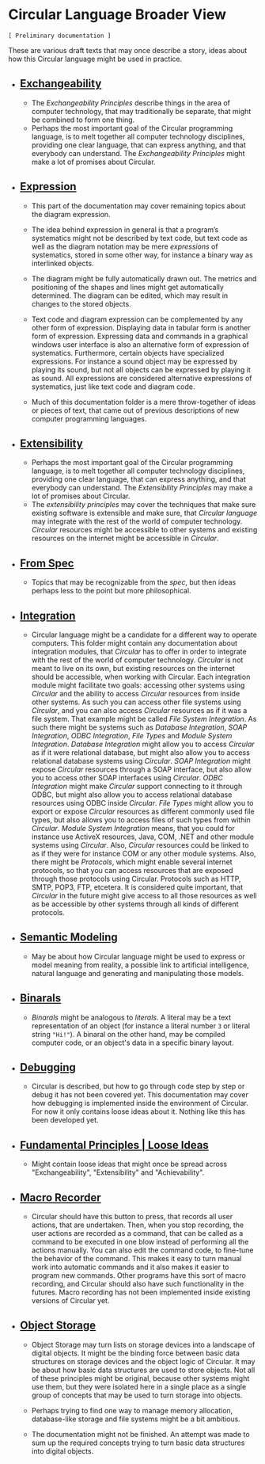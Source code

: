 ﻿Circular Language Broader View
==============================

`[ Preliminary documentation ]`

These are various draft texts that may once describe a story, ideas about how this Circular language might be used in practice.

- ## [Exchangeability](exchangeability)

    - The *Exchangeability Principles* describe things in the area of computer technology, that may traditionally be separate, that might be combined to form one thing.
    - Perhaps the most important goal of the Circular programming language, is to melt together all computer technology disciplines, providing one clear language, that can express anything, and that everybody can understand. The *Exchangeability Principles* might make a lot of promises about Circular.

- ## [Expression](expression)

    - This part of the documentation may cover remaining topics about the diagram expression.  
     
    - The idea behind expression in general is that a program’s systematics might not be described by text code, but text code as well as the diagram notation may be mere *expressions* of systematics, stored in some other way, for instance a binary way as interlinked objects.
    
    - The diagram might be fully automatically drawn out. The metrics and positioning of the shapes and lines might get automatically determined. The diagram can be edited, which may result in changes to the stored objects.

    - Text code and diagram expression can be complemented by any other form of expression. Displaying data in tabular form is another form of expression. Expressing data and commands in a graphical windows user interface is also an alternative form of expression of systematics. Furthermore, certain objects have specialized expressions. For instance a sound object may be expressed by playing its sound, but not all objects can be expressed by playing it as sound. All expressions are considered alternative expressions of systematics, just like text code and diagram code.
    
    - Much of this documentation folder is a mere throw-together of ideas or pieces of text, that came out of previous descriptions of new computer programming languages.  

- ## [Extensibility](extensibility)
 
    - Perhaps the most important goal of the Circular programming language, is to melt together all computer technology disciplines, providing one clear language, that can express anything, and that everybody can understand. The *Extensibility Principles* may make a lot of promises about Circular.
    - The *extensibility principles* may cover the techniques that make sure existing software is extensible and make sure, that *Circular language* may integrate with the rest of the world of computer technology. *Circular* resources might be accessible to other systems and existing resources on the internet might be accessible in *Circular*.

- ## [From Spec](from-spec)

    - Topics that may be recognizable from the *spec*, but then ideas perhaps less to the point but more philosophical.

- ## [Integration](integration)

    - Circular language might be a candidate for a different way to operate computers. This folder might contain any documentation about integration modules, that *Circular* has to offer in order to integrate with the rest of the world of computer technology. *Circular* is not meant to live on its own, but existing resources on the internet should be accessible, when working with Circular. Each integration module might facilitate two goals: accessing other systems using *Circular* and the ability to access *Circular* resources from inside other systems. As such you can access other file systems using *Circular*, and you can also access *Circular* resources as if it was a file system. That example might be called *File System Integration*. As such there might be systems such as *Database Integration*, *SOAP Integration*, *ODBC Integration*, *File Types* and *Module System Integration*. *Database Integration* might allow you to access *Circular* as if it were relational database, but might also allow you to access relational database systems using *Circular*. *SOAP Integration* might expose *Circular* resources through a SOAP interface, but also allow you to access other SOAP interfaces using *Circular*. *ODBC Integration* might make *Circular* support connecting to it through ODBC, but might also allow you to access relational database resources using ODBC inside *Circular*. *File Types* might allow you to export or expose *Circular* resources as different commonly used file types, but also allows you to access files of such types from within *Circular*. *Module System Integration* means, that you could for instance use ActiveX resources, Java, COM, .NET and other module systems using *Circular*. Also, *Circular* resources could be linked to as if they were for instance COM or any other module systems. Also, there might be *Protocols*, which might enable several internet protocols, so that you can access resources that are exposed through those protocols using Circular. Protocols such as HTTP, SMTP, POP3, FTP, etcetera. It is considered quite important, that *Circular* in the future might give access to all those resources as well as be accessible by other systems through all kinds of different protocols.

- ## [Semantic Modeling](semantic-modeling)

    - May be about how Circular language might be used to express or model meaning from reality, a possible link to artificial intelligence, natural language and generating and manipulating those models.

- ## [Binarals](binarals.md)

    - *Binarals* might be analogous to *literals*. A literal may be a text representation of an object (for instance a literal number `3` or literal string `"Hi!"`). A binaral on the other hand, may be compiled computer code, or an object's data in a specific binary layout.

- ## [Debugging](debugging.md)

    - Circular is described, but how to go through code step by step or debug it has not been covered yet. This documentation may cover how debugging is implemented inside the environment of Circular. For now it only contains loose ideas about it. Nothing like this has been developed yet.

- ## [Fundamental Principles | Loose Ideas](fundamental-principles-loose-ideas.md)

    - Might contain loose ideas that might once be spread across "Exchangeability", "Extensibility" and "Achievability".

- ## [Macro Recorder](macro-recorder.md)

    - Circular should have this button to press, that records all user actions, that are undertaken. Then, when you stop recording, the user actions are recorded as a command, that can be called as a command to be executed in one blow instead of performing all the actions manually. You can also edit the command code, to fine-tune the behavior of the command. This makes it easy to turn manual work into automatic commands and it also makes it easier to program new commands. Other programs have this sort of macro recording, and Circular should also have such functionality in the futures. Macro recording has not been implemented inside existing versions of Circular yet.

- ## [Object Storage](object-storage.md)

    - Object Storage may turn lists on storage devices into a landscape of digital objects. It might be the binding force between basic data structures on storage devices and the object logic of Circular. It may be about how basic data structures are used to store objects. Not all of these principles might be original, because other systems might use them, but they were isolated here in a single place as a single group of concepts that may be used to turn storage into objects.
    
    - Perhaps trying to find one way to manage memory allocation, database-like storage and file systems might be a bit ambitious.
     
    - The documentation might not be finished. An attempt was made to sum up the required concepts trying to turn basic data structures into digital objects.

